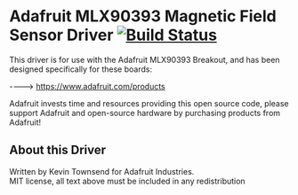# Adafruit MLX90393 Magnetic Field Sensor Driver  [![Build Status](https://travis-ci.org/adafruit/Adafruit_MLX90393_Library.svg?branch=master)](https://travis-ci.org/adafruit/Adafruit_MLX90393_Library)

This driver is for use with the Adafruit MLX90393 Breakout, and has been
designed specifically for these boards:

  ----> https://www.adafruit.com/products

Adafruit invests time and resources providing this open source code,
please support Adafruit and open-source hardware by purchasing
products from Adafruit!

## About this Driver

Written by Kevin Townsend for Adafruit Industries.  
MIT license, all text above must be included in any redistribution

